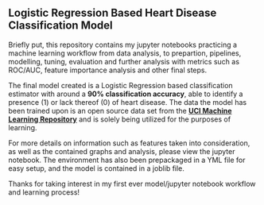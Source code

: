 ## Logistic Regression Based Heart Disease Classification Model

Briefly put, this repository contains my jupyter notebooks practicing a machine learning workflow from data analysis, to prepartion, pipelines, modelling, tuning, evaluation
and further analysis with metrics such as ROC/AUC, feature importance analysis and other final steps. 

The final model created is a Logistic Regression based classification estimator with around a **90%
classification accuracy**, able to identify a presence (1) or lack thereof (0) of heart disease. The data the model has been trained upon is an open source data set from the <a href="https://archive.ics.uci.edu/ml/datasets/heart+disease">**UCI Machine Learning Repository**</a>
and is solely being utilized for the purposes of learning.

For more details on information such as features taken into consideration, as well as the contained graphs and analysis, please view the jupyter notebook. The environment has also been prepackaged in a YML file for easy setup,
and the model is contained in a joblib file.

Thanks for taking interest in my first ever model/jupyter notebook workflow and learning process!
